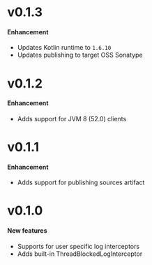 # v0.1.3
#### Enhancement
- Updates Kotlin runtime to `1.6.10`
- Updates publishing to target OSS Sonatype

# v0.1.2
#### Enhancement
  - Adds support for JVM 8 (52.0) clients

# v0.1.1
#### Enhancement 
  - Adds support for publishing sources artifact

# v0.1.0
#### New features
  - Supports for user specific log interceptors
  - Adds built-in ThreadBlockedLogInterceptor 
